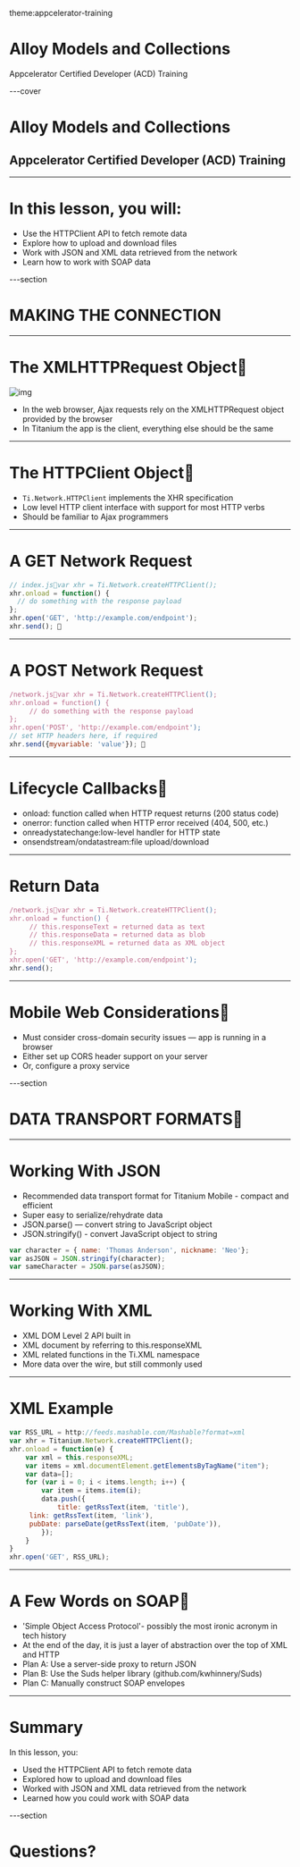 theme:appcelerator-training

# Alloy Models and Collections

Appcelerator Certified Developer (ACD) Training

---cover

# Alloy Models and Collections

## Appcelerator Certified Developer (ACD) Training

--- 

# In this lesson, you will:

- Use the HTTPClient API to fetch remote data
- Explore how to upload and download files
- Work with JSON and XML data retrieved from the network
- Learn how to work with SOAP data

---section

# MAKING THE CONNECTION

--- 

# The XMLHTTPRequest Object
![img](/assets/images/slides/8/image6.png)

- In the web browser, Ajax requests rely on the XMLHTTPRequest object provided by the browser
- In Titanium the app is the client, everything else should be the same

--- 

# The HTTPClient Object
- ```Ti.Network.HTTPClient``` implements the XHR specification
- Low level HTTP client interface with support for most HTTP verbs
- Should be familiar to Ajax programmers

--- 

# A GET Network Request

```javascript
// index.jsvar xhr = Ti.Network.createHTTPClient(); 
xhr.onload = function() { 
  // do something with the response payload 
}; 
xhr.open('GET', 'http://example.com/endpoint'); 
xhr.send(); 
```

--- 

# A POST Network Request

```javascript
/network.jsvar xhr = Ti.Network.createHTTPClient(); 
xhr.onload = function() { 
     // do something with the response payload 
}; 
xhr.open('POST', 'http://example.com/endpoint'); 
// set HTTP headers here, if required 
xhr.send({myvariable: 'value'}); 
```

--- 

# Lifecycle Callbacks
- onload: function called when HTTP request returns (200 status code)
- onerror: function called when HTTP error received (404, 500, etc.)
- onreadystatechange:low-level handler for HTTP state
- onsendstream/ondatastream:file upload/download

--- 

# Return Data

```javascript
/network.jsvar xhr = Ti.Network.createHTTPClient(); 
xhr.onload = function() { 
     // this.responseText = returned data as text 
     // this.responseData = returned data as blob 
     // this.responseXML = returned data as XML object 
}; 
xhr.open('GET', 'http://example.com/endpoint'); 
xhr.send();
```

--- 

# Mobile Web Considerations
- Must consider cross-domain security issues — app is running in a browser
- Either set up CORS header support on your server
- Or, configure a proxy service

---section 

# DATA TRANSPORT FORMATS
--- 

# Working With JSON

- Recommended data transport format for Titanium Mobile - compact and efficient
- Super easy to serialize/rehydrate data
- JSON.parse() — convert string to JavaScript object
- JSON.stringify() - convert JavaScript object to string

```javascript
var character = { name: 'Thomas Anderson', nickname: 'Neo'}; 
var asJSON = JSON.stringify(character); 
var sameCharacter = JSON.parse(asJSON); 
```

--- 

# Working With XML

- XML DOM Level 2 API built in
- XML document by referring to this.responseXML
- XML related functions in the Ti.XML namespace
- More data over the wire, but still commonly used

--- 

# XML Example

```javascript
var RSS_URL = http://feeds.mashable.com/Mashable?format=xml
var xhr = Titanium.Network.createHTTPClient();
xhr.onload = function(e) {
    var xml = this.responseXML;
    var items = xml.documentElement.getElementsByTagName("item");
    var data=[];
    for (var i = 0; i < items.length; i++) {
        var item = items.item(i);
        data.push({
            title: getRssText(item, 'title'),
	 link: getRssText(item, 'link'),
	 pubDate: parseDate(getRssText(item, 'pubDate')),
        });
    }
}
xhr.open('GET', RSS_URL);
```

--- 

# A Few Words on SOAP
- 'Simple Object Access Protocol'- possibly the most ironic acronym in tech history
- At the end of the day, it is just a layer of abstraction over the top of XML and HTTP
- Plan A: Use a server-side proxy to return JSON
- Plan B: Use the Suds helper library (github.com/kwhinnery/Suds)
- Plan C: Manually construct SOAP envelopes

--- 

# Summary

In this lesson, you:

- Used the HTTPClient API to fetch remote data
- Explored how to upload and download files
- Worked with JSON and XML data retrieved from the network
- Learned how you could work with SOAP data

---section

# Questions?